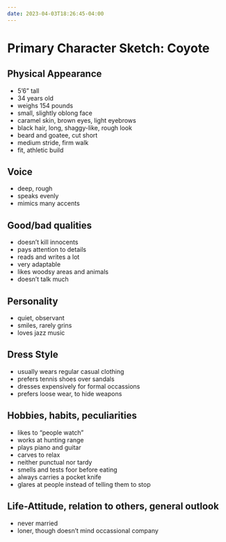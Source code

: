 ```yaml
---
date: 2023-04-03T18:26:45-04:00
---
```


# Primary Character Sketch: Coyote

## Physical Appearance

* 5’6” tall
* 34 years old
* weighs 154 pounds
* small, slightly oblong face
* caramel skin, brown eyes, light eyebrows
* black hair, long, shaggy-like, rough look
* beard and goatee, cut short
* medium stride, firm walk
* fit, athletic build

## Voice

* deep, rough
* speaks evenly
* mimics many accents

## Good/bad qualities

* doesn’t kill innocents
* pays attention to details
* reads and writes a lot
* very adaptable
* likes woodsy areas and animals
* doesn’t talk much

## Personality

* quiet, observant
* smiles, rarely grins
* loves jazz music

## Dress Style

* usually wears regular casual clothing
* prefers tennis shoes over sandals
* dresses expensively for formal occassions
* prefers loose wear, to hide weapons

## Hobbies, habits, peculiarities

* likes to “people watch”
* works at hunting range
* plays piano and guitar
* carves to relax
* neither punctual nor tardy
* smells and tests foor before eating
* always carries a pocket knife
* glares at people instead of telling them to stop

## Life-Attitude, relation to others, general outlook

* never married
* loner, though doesn’t mind occassional company
